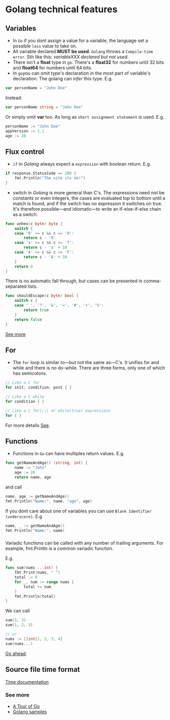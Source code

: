 # Golang technical features

## Variables
- In `Go` if you dont assign a value for a variable, the language set a possible `less` value to take on.
- All variable declared **MUST be used**. `Golang` throws a `Compile-time error`. Sth like this: _variableXXX declared but not used_.
- There isn't a **float** type in `go`. There's a **float32** for numbers until 32 bits and **float64** for numbers until 64 bits.
- In `go`you can omit type's declaration in the most part of variable's declaration. The golang can *infer* this type. E.g. 

```go
var personName = "John Doe"
```

Instead:

```go
var personName string = "John Doe"
```

Or simply omit **var** too. As long as `short assignment statement` is used. E.g.

```go
personName := "John Doe"
appVersion := 1.1
age := 28
```

## Flux control
- `if` in *Golang* always expect a _`expression`_ with boolean return. E.g. 
```go
if response.StatusCode == 200 {
    fmt.Println("The site its ok!")
}
```
- switch in *Golang* is more general than C's. The expressions need not be constants or even integers, the cases are evaluated top to bottom until a match is found, and if the switch has no expression it switches on true. It's therefore possible—and idiomatic—to write an if-else-if-else chain as a switch.

```go
func unhex(c byte) byte {
    switch {
    case '0' <= c && c <= '9':
        return c - '0'
    case 'a' <= c && c <= 'f':
        return c - 'a' + 10
    case 'A' <= c && c <= 'F':
        return c - 'A' + 10
    }
    return 0
}
```

There is no automatic fall through, but cases can be presented in comma-separated lists.

```go
func shouldEscape(c byte) bool {
    switch c {
    case ' ', '?', '&', '=', '#', '+', '%':
        return true
    }
    return false
}
```

[See more](https://golang.org/doc/effective_go.html#switch)

## For 
- The `for` loop is similar to—but not the same as—C's. It unifies for and while and there is no do-while. There are three forms, only one of which has semicolons.

```go
// Like a C for
for init; condition; post { }

// Like a C while
for condition { }

// Like a C for(;;) or while(true) expressions
for { }
```
For more details [See](https://github.com/leorenis/app-monitor-go/blob/master/app.go#L20).

## Functions
- Functions in `Go` can have multiples return values. E.g.

```go
func getNameAndAge() (string, int) {
    name := "John"
    age := 26
    return name, age
```
and call

```go
name, age := getNameAndAge()
fmt.Println("Name:", name, "age", age)
```

If you dont care about one of variables you can use `Blank Identifier (underscore)`. E.g

```go
name, _ := getNameAndAge()
fmt.Println("Name:", name)

```

### 

Variadic functions can be called with any number of trailing arguments. For example, fmt.Println is a common variadic function.

E.g.

```go
func sum(nums ...int) {
    fmt.Print(nums, " ")
    total := 0
    for _, num := range nums {
        total += num
    }
    fmt.Println(total)
}
```

We can call

```go
sum(1, 3)
sum(1, 2, 3)

// or
nums := []int{1, 2, 3, 4}
sum(nums...)
```
[Go ahead](https://gobyexample.com/variadic-functions).

## Source file time format

[Time documentation](https://golang.org/src/time/format.go)

### See more
- [A Tour of Go](https://go.dev/tour/flowcontrol/9)
- [Golang samples](https://github.com/leorenis/go-samples)
